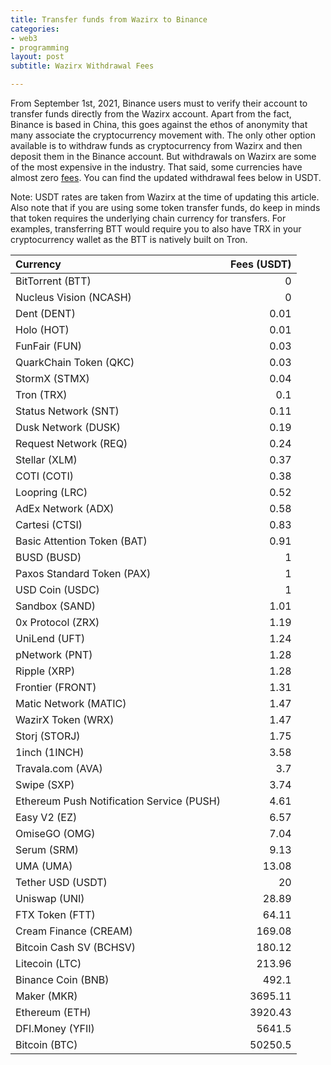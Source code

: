 ```yaml
---
title: Transfer funds from Wazirx to Binance
categories:
- web3
- programming
layout: post
subtitle: Wazirx Withdrawal Fees 

---
```

From September 1st, 2021, Binance users must to verify their account to transfer funds directly from the Wazirx account. Apart from the fact, Binance is based in China, this goes against the ethos of anonymity that many associate the cryptocurrency movement with. The only other option available is to withdraw funds as cryptocurrency from Wazirx and then deposit them in the Binance account. But withdrawals on Wazirx are some of the most expensive in the industry. That said, some currencies have almost zero [fees](https://wazirx.com/fees). You can find the updated withdrawal fees below in USDT.

Note: USDT rates are taken from Wazirx at the time of updating this article.
Also note that if you are using some token transfer funds, do keep in minds that token requires the underlying chain currency for transfers. For examples, transferring BTT would require you to also have TRX in your cryptocurrency wallet as the BTT is natively built on Tron.


| Currency                                  |   Fees (USDT) |
|:------------------------------------------|--------------:|
| BitTorrent (BTT)                          |          0    |
| Nucleus Vision (NCASH)                    |          0    |
| Dent (DENT)                               |          0.01 |
| Holo (HOT)                                |          0.01 |
| FunFair (FUN)                             |          0.03 |
| QuarkChain Token (QKC)                    |          0.03 |
| StormX (STMX)                             |          0.04 |
| Tron (TRX)                                |          0.1  |
| Status Network (SNT)                      |          0.11 |
| Dusk Network (DUSK)                       |          0.19 |
| Request Network (REQ)                     |          0.24 |
| Stellar (XLM)                             |          0.37 |
| COTI (COTI)                               |          0.38 |
| Loopring (LRC)                            |          0.52 |
| AdEx Network (ADX)                        |          0.58 |
| Cartesi (CTSI)                            |          0.83 |
| Basic Attention Token (BAT)               |          0.91 |
| BUSD (BUSD)                               |          1    |
| Paxos Standard Token (PAX)                |          1    |
| USD Coin (USDC)                           |          1    |
| Sandbox (SAND)                            |          1.01 |
| 0x Protocol (ZRX)                         |          1.19 |
| UniLend (UFT)                             |          1.24 |
| pNetwork (PNT)                            |          1.28 |
| Ripple (XRP)                              |          1.28 |
| Frontier (FRONT)                          |          1.31 |
| Matic Network (MATIC)                     |          1.47 |
| WazirX Token (WRX)                        |          1.47 |
| Storj (STORJ)                             |          1.75 |
| 1inch (1INCH)                             |          3.58 |
| Travala.com (AVA)                         |          3.7  |
| Swipe (SXP)                               |          3.74 |
| Ethereum Push Notification Service (PUSH) |          4.61 |
| Easy V2 (EZ)                              |          6.57 |
| OmiseGO (OMG)                             |          7.04 |
| Serum (SRM)                               |          9.13 |
| UMA (UMA)                                 |         13.08 |
| Tether USD (USDT)                         |         20    |
| Uniswap (UNI)                             |         28.89 |
| FTX Token (FTT)                           |         64.11 |
| Cream Finance (CREAM)                     |        169.08 |
| Bitcoin Cash SV (BCHSV)                   |        180.12 |
| Litecoin (LTC)                            |        213.96 |
| Binance Coin (BNB)                        |        492.1  |
| Maker (MKR)                               |       3695.11 |
| Ethereum (ETH)                            |       3920.43 |
| DFI.Money (YFII)                          |       5641.5  |
| Bitcoin (BTC)                             |      50250.5  |
